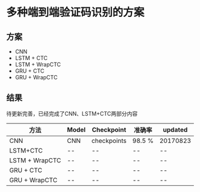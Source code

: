 # 多种端到端验证码识别的方案

## 方案
* CNN
* LSTM + CTC
* LSTM + WrapCTC
* GRU + CTC
* GRU + WrapCTC

## 结果

待更新完善，已经完成了CNN、LSTM+CTC两部分内容

|方法|Model|Checkpoint|准确率|updated|
|--|--|--|--|--|
|CNN|CNN|checkpoints|98.5 %|20170823|
|LSTM+CTC|--|--|--|--|
|LSTM + WrapCTC|--|--|--|--|
|GRU + CTC|--|--|--|--|
|GRU + WrapCTC|--|--|--|--|
